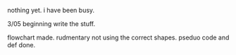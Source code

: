 nothing yet.
i have been busy.

3/05 beginning write the stuff.

flowchart made. rudmentary not using the correct shapes.
pseduo code and def done.